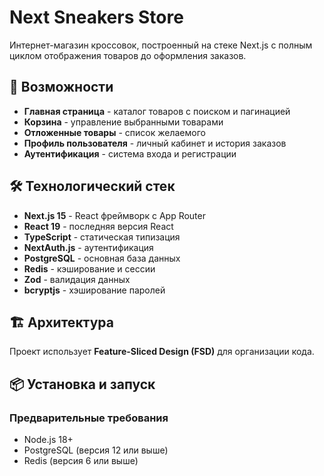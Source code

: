 # Next Sneakers Store

Интернет-магазин кроссовок, построенный на стеке Next.js с полным циклом отображения товаров до оформления заказов.

## 🚀 Возможности

-   **Главная страница** - каталог товаров с поиском и пагинацией
-   **Корзина** - управление выбранными товарами
-   **Отложенные товары** - список желаемого
-   **Профиль пользователя** - личный кабинет и история заказов
-   **Аутентификация** - система входа и регистрации

## 🛠 Технологический стек

-   **Next.js 15** - React фреймворк с App Router
-   **React 19** - последняя версия React
-   **TypeScript** - статическая типизация
-   **NextAuth.js** - аутентификация
-   **PostgreSQL** - основная база данных
-   **Redis** - кэширование и сессии
-   **Zod** - валидация данных
-   **bcryptjs** - хэширование паролей

## 🏗 Архитектура

Проект использует **Feature-Sliced Design (FSD)** для организации кода.

## 📦 Установка и запуск

### Предварительные требования

-   Node.js 18+
-   PostgreSQL (версия 12 или выше)
-   Redis (версия 6 или выше)
